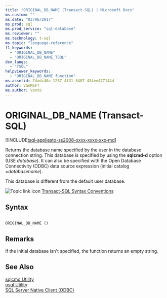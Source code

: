 ```yaml
---
title: "ORIGINAL_DB_NAME (Transact-SQL) | Microsoft Docs"
ms.custom: ""
ms.date: "03/06/2017"
ms.prod: sql
ms.prod_service: "sql-database"
ms.reviewer: ""
ms.technology: t-sql
ms.topic: "language-reference"
f1_keywords: 
  - "ORIGINAL_DB_NAME"
  - "ORIGINAL_DB_NAME_TSQL"
dev_langs: 
  - "TSQL"
helpviewer_keywords: 
  - "ORIGINAL_DB_NAME function"
ms.assetid: 7dadc40a-1287-4f31-8487-434ee477144d
author: VanMSFT
ms.author: vanto
---
```

# ORIGINAL_DB_NAME (Transact-SQL)
[!INCLUDE[tsql-appliesto-ss2008-xxxx-xxxx-xxx-md](../../includes/applies-to-version/sqlserver.md)]

  Returns the database name specified by the user in the database connection string. This database is specified by using the **sqlcmd-d** option (USE *database*). It can also be specified with the Open Database Connectivity (ODBC) data source expression (initial catalog =*databasename*).  
  
 This database is different from the default user database.  
  
 ![Topic link icon](../../database-engine/configure-windows/media/topic-link.gif "Topic link icon") [Transact-SQL Syntax Conventions](../../t-sql/language-elements/transact-sql-syntax-conventions-transact-sql.md)  
  
## Syntax  
  
```  
  
ORIGINAL_DB_NAME ()  
```  
  
## Remarks  
 If the initial database isn't specified, the function returns an empty string.  
  
## See Also  
 [sqlcmd Utility](../../tools/sqlcmd-utility.md)   
 [osql Utility](../../tools/osql-utility.md)   
 [SQL Server Native Client (ODBC)](../../relational-databases/native-client/odbc/sql-server-native-client-odbc.md)  
  
  
